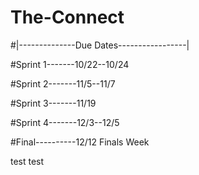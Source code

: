 # The-Connect
#|--------------Due Dates-----------------|

#Sprint 1-------10/22--10/24

#Sprint 2-------11/5--11/7

#Sprint 3-------11/19

#Sprint 4-------12/3--12/5

#Final----------12/12 Finals Week

test test

